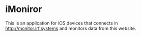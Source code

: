 # iMoniror

This is an application for iOS devices that connects in http://monitor.irf.systems and monitors data from this website.